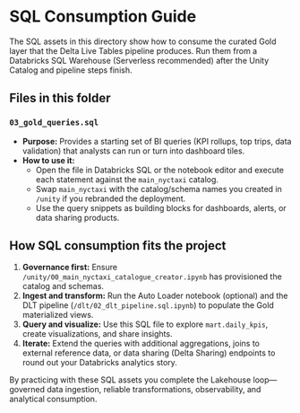 # SQL Consumption Guide

The SQL assets in this directory show how to consume the curated Gold layer that the Delta Live Tables pipeline produces. Run them from a Databricks SQL Warehouse (Serverless recommended) after the Unity Catalog and pipeline steps finish.

## Files in this folder

### `03_gold_queries.sql`
* **Purpose:** Provides a starting set of BI queries (KPI rollups, top trips, data validation) that analysts can run or turn into dashboard tiles.
* **How to use it:**
  * Open the file in Databricks SQL or the notebook editor and execute each statement against the `main_nyctaxi` catalog.
  * Swap `main_nyctaxi` with the catalog/schema names you created in `/unity` if you rebranded the deployment.
  * Use the query snippets as building blocks for dashboards, alerts, or data sharing products.

## How SQL consumption fits the project

1. **Governance first:** Ensure `/unity/00_main_nyctaxi_catalogue_creator.ipynb` has provisioned the catalog and schemas.
2. **Ingest and transform:** Run the Auto Loader notebook (optional) and the DLT pipeline (`/dlt/02_dlt_pipeline.sql.ipynb`) to populate the Gold materialized views.
3. **Query and visualize:** Use this SQL file to explore `mart.daily_kpis`, create visualizations, and share insights.
4. **Iterate:** Extend the queries with additional aggregations, joins to external reference data, or data sharing (Delta Sharing) endpoints to round out your Databricks analytics story.

By practicing with these SQL assets you complete the Lakehouse loop—governed data ingestion, reliable transformations, observability, and analytical consumption.
